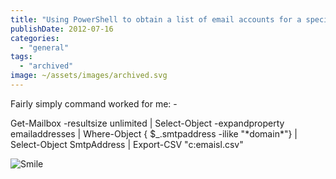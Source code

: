 ```yaml
---
title: "Using PowerShell to obtain a list of email accounts for a specific domain"
publishDate: 2012-07-16
categories: 
  - "general"
tags:
  - "archived"
image: ~/assets/images/archived.svg
---
```


Fairly simply command worked for me: -

Get-Mailbox -resultsize unlimited | Select-Object -expandproperty emailaddresses | Where-Object {
$\_.smtpaddress -ilike "\*domain\*"} | Select-Object SmtpAddress | Export-CSV "c:emaisl.csv"

![Smile](https://ramblinggeek.co.uk/wp-content/uploads/2012/07/wlEmoticon-smile.png)
